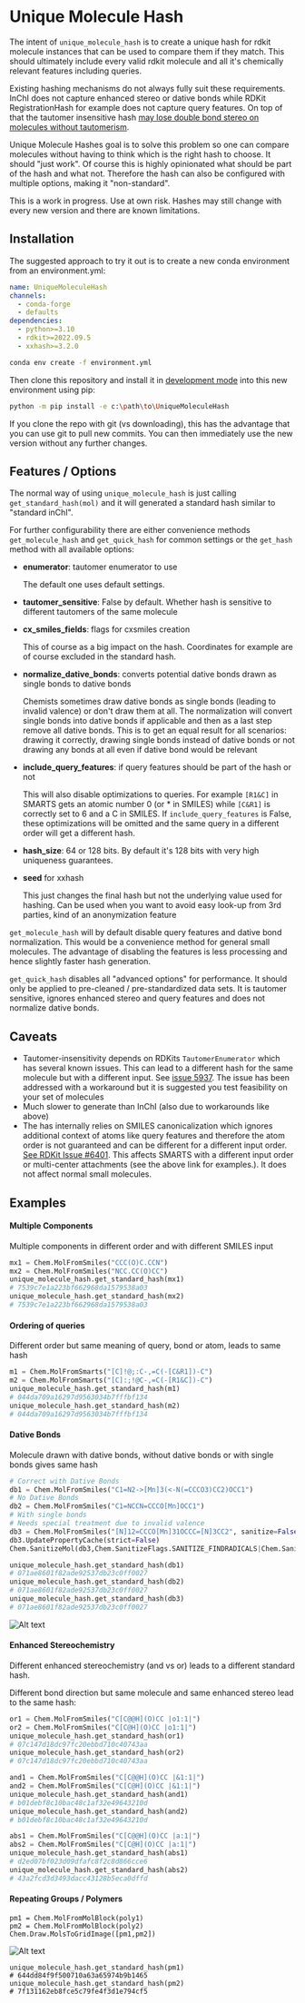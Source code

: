 # Unique Molecule Hash

The intent of `unique_molecule_hash` is to create a unique hash for rdkit molecule instances that can be used to compare them if they match. This should ultimately include every valid rdkit molecule and all it's chemically relevant features including queries.

Existing hashing mechanisms do not always fully suit these requirements. InChI does not capture enhanced stereo or dative bonds while RDKit RegistrationHash for example does not capture query features. On top of that the tautomer insensitive hash [may lose double bond stereo on molecules without tautomerism](https://github.com/rdkit/rdkit/discussions/6318). 

Unique Molecule Hashes goal is to solve this problem so one can compare molecules without having to think which is the right hash to choose. It should "just work". Of course this is highly opinionated what should be part of the hash and what not. Therefore the hash can also be configured with multiple options, making it "non-standard". 

This is a work in progress. Use at own risk. Hashes may still change with every new version and there are known limitations.

## Installation

The suggested approach to try it out is to create a new conda environment from an environment.yml:

```yaml
name: UniqueMoleculeHash
channels:  
  - conda-forge 
  - defaults   
dependencies:
  - python>=3.10  
  - rdkit>=2022.09.5 
  - xxhash>=3.2.0
```

```bash
conda env create -f environment.yml
```

Then clone this repository and install it in [development mode](https://packaging.python.org/tutorials/installing-packages/#installing-from-a-local-src-tree) into this new environment using pip:

```bash
python -m pip install -e c:\path\to\UniqueMoleculeHash
```

If you clone the repo with git (vs downloading), this has the advantage that you can use git to pull new commits. 
You can then immediately use the new version without any further changes.

## Features / Options

The normal way of using `unique_molecule_hash` is just calling `get_standard_hash(mol)` and it will generated a standard hash similar to "standard inChI". 

For further configurability there are either convenience methods `get_molecule_hash` and `get_quick_hash` for common settings or the `get_hash` method with all available options:


- **enumerator**: tautomer enumerator to use

    The default one uses default settings.

- **tautomer_sensitive**: False by default. Whether hash is sensitive to different tautomers of the same molecule

- **cx_smiles_fields**: flags for cxsmiles creation

    This of course as a big impact on the hash. Coordinates for example are of course excluded in the standard hash.

- **normalize_dative_bonds**: converts potential dative bonds drawn as single bonds to dative bonds

    Chemists sometimes draw dative bonds as single bonds (leading to invalid valence) or don't draw them at all. The normalization will convert single bonds into dative bonds if applicable and then as a last step remove all dative bonds. This is to get an equal result for all scenarios: drawing it correctly, drawing single bonds instead of dative bonds or not drawing any bonds at all even if dative bond would be relevant

- **include_query_features**: if query features should be part of the hash or not

    This will also disable optimizations  to queries. For example `[R1&C]` in SMARTS gets an atomic number 0 (or * in SMILES) while `[C&R1]` is correctly set to 6 and a C in SMILES. If `include_query_features` is False, these optimizations will be omitted and the same query in a different order will get a different hash.

- **hash_size**: 64 or 128 bits. By default it's 128 bits with very high uniqueness guarantees.

- **seed** for xxhash

    This just changes the final hash but not the underlying value used for hashing. Can be used when you want to avoid easy look-up from 3rd parties, kind of an anonymization feature

`get_molecule_hash` will by default disable query features and dative bond normalization. This would be a convenience method for general small molecules. The advantage of disabling the features is less processing and hence slightly faster hash generation.

`get_quick_hash` disables all "advanced options" for performance. It should only be applied to pre-cleaned / pre-standardized data sets. It is tautomer sensitive, ignores enhanced stereo and query features and does not normalize dative bonds.

## Caveats

- Tautomer-insensitivity depends on RDKits `TautomerEnumerator` which has several known issues. This can lead to a different hash for the same molecule but with a different input. See [issue 5937](https://github.com/rdkit/rdkit/issues/5937). The issue has been addressed with a workaround but it is suggested you test feasibility on your set of molecules
- Much slower to generate than InChI (also due to workarounds like above)
- The has internally relies on SMILES canonicalization which ignores additional context of atoms like query features and therefore the atom order is not guaranteed and can be different for a different input order.  [See RDKit Issue #6401](https://github.com/rdkit/rdkit/issues/6401). This affects SMARTS with a different input order or multi-center attachments (see the above link for examples.). It does not affect normal small molecules.

## Examples

#### Multiple Components

Multiple components in different order and with different SMILES input

```python
mx1 = Chem.MolFromSmiles("CCC(O)C.CCN")
mx2 = Chem.MolFromSmiles("NCC.CC(O)CC")
unique_molecule_hash.get_standard_hash(mx1)
# 7539c7e1a223bf662968da1579538a03
unique_molecule_hash.get_standard_hash(mx2)
# 7539c7e1a223bf662968da1579538a03
```

#### Ordering of queries

Different order but same meaning of query, bond or atom, leads to same hash

```python
m1 = Chem.MolFromSmarts("[C]!@;:C-,=C(-[C&R1])-C")
m2 = Chem.MolFromSmarts("[C]:;!@C-,=C(-[R1&C])-C")
unique_molecule_hash.get_standard_hash(m1)
# 044da709a16297d9563034b7fffbf134
unique_molecule_hash.get_standard_hash(m2)
# 044da709a16297d9563034b7fffbf134
```

#### Dative Bonds

Molecule drawn with dative bonds, without dative bonds or with single bonds gives same hash

```python
# Correct with Dative Bonds
db1 = Chem.MolFromSmiles("C1=N2->[Mn]3(<-N(=CCCO3)CC2)OCC1")
# No Dative Bonds
db2 = Chem.MolFromSmiles("C1=NCCN=CCCO[Mn]OCC1")
# With single bonds 
# Needs special treatment due to invalid valence
db3 = Chem.MolFromSmiles("[N]12=CCCO[Mn]31OCCC=[N]3CC2", sanitize=False)
db3.UpdatePropertyCache(strict=False)
Chem.SanitizeMol(db3,Chem.SanitizeFlags.SANITIZE_FINDRADICALS|Chem.SanitizeFlags.SANITIZE_KEKULIZE|Chem.SanitizeFlags.SANITIZE_SETAROMATICITY|Chem.SanitizeFlags.SANITIZE_SETCONJUGATION|Chem.SanitizeFlags.SANITIZE_SETHYBRIDIZATION|Chem.SanitizeFlags.SANITIZE_SYMMRINGS,catchErrors=True)

unique_molecule_hash.get_standard_hash(db1)
# 071ae8601f82ade92537db23c0ff0027
unique_molecule_hash.get_standard_hash(db2)
# 071ae8601f82ade92537db23c0ff0027
unique_molecule_hash.get_standard_hash(db3)
# 071ae8601f82ade92537db23c0ff0027
```
![Alt text](images/dative_bonds.png?raw=true "Polymers")

#### Enhanced Stereochemistry

Different enhanced stereochemistry (and vs or) leads to a different standard hash. 

Different bond direction but same molecule and same enhanced stereo lead to the same hash:

```python
or1 = Chem.MolFromSmiles("C[C@@H](O)CC |o1:1|")
or2 = Chem.MolFromSmiles("C[C@H](O)CC |o1:1|")
unique_molecule_hash.get_standard_hash(or1)
# 07c147d18dc97fc20ebbd710c40743aa
unique_molecule_hash.get_standard_hash(or2)
# 07c147d18dc97fc20ebbd710c40743aa

and1 = Chem.MolFromSmiles("C[C@@H](O)CC |&1:1|")
and2 = Chem.MolFromSmiles("C[C@H](O)CC |&1:1|")
unique_molecule_hash.get_standard_hash(and1)
# b01debf8c10bac48c1af32e49643210d
unique_molecule_hash.get_standard_hash(and2)
# b01debf8c10bac48c1af32e49643210d

abs1 = Chem.MolFromSmiles("C[C@@H](O)CC |a:1|")
abs2 = Chem.MolFromSmiles("C[C@H](O)CC |a:1|")
unique_molecule_hash.get_standard_hash(abs1)
# d2ed07bf023d09dfafc8f2c8d866cce6
unique_molecule_hash.get_standard_hash(abs2)
# 43a2fcd3d3493dacc43128b5eca0dffd
```

#### Repeating Groups / Polymers

```
pm1 = Chem.MolFromMolBlock(poly1)
pm2 = Chem.MolFromMolBlock(poly2)
Chem.Draw.MolsToGridImage([pm1,pm2])
```

![Alt text](images/repeating_groups.png?raw=true "Polymers")

```
unique_molecule_hash.get_standard_hash(pm1)
# 644dd84f9f500710a63a65974b9b1465
unique_molecule_hash.get_standard_hash(pm2)
# 7f131162eb8fce5c79fe4f3d1e794cf5
```

